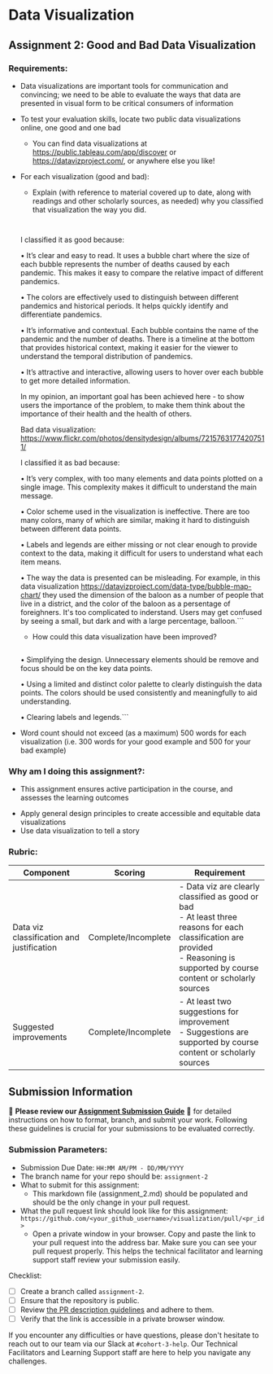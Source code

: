 # Data Visualization

## Assignment 2: Good and Bad Data Visualization

### Requirements:

- Data visualizations are important tools for communication and convincing; we need to be able to evaluate the ways that data are presented in visual form to be critical consumers of information 
- To test your evaluation skills, locate two public data visualizations online, one good and one bad  
    - You can find data visualizations at https://public.tableau.com/app/discover or https://datavizproject.com/, or anywhere else you like! 
- For each visualization (good and bad):  
    - Explain (with reference to material covered up to date, along with readings and other scholarly sources, as needed) why you classified that visualization the way you did.
      ```Good data visualization: https://www.visualcapitalist.com/history-of-pandemics-deadliest/
    
    I classified it as good because:

    •  It’s clear and easy to read. It uses a bubble chart where the size of each bubble represents the number of deaths caused by each pandemic. This makes it easy to compare the relative impact of different pandemics.

    •  The colors are effectively used to distinguish between different pandemics and historical periods. It helps quickly identify and differentiate pandemics. 

    •  It’s informative and contextual. Each bubble contains the name of the pandemic and the number of deaths. There is a timeline at the bottom that provides historical context, making it easier for the viewer to understand the temporal distribution of pandemics.

    •  It’s attractive and interactive, allowing users to hover over each bubble to get more detailed information.

    In my opinion, an important goal has been achieved here - to show users the importance of the problem, to make them think about the importance of their health and the health of others.



    Bad data visualization: https://www.flickr.com/photos/densitydesign/albums/72157631774207511/

    I classified it as bad because:

    •  It’s very complex, with too many elements and data points plotted on a single image. This complexity makes it difficult to understand the main message.

    •  Сolor scheme used in the visualization is ineffective. There are too many colors, many of which are similar, making it hard to distinguish between different data points. 

    •  Labels and legends are either missing or not clear enough to provide context to the data, making it difficult for users to understand what each item means.

    •  The way the data is presented can be misleading. For example, in this data visualization https://datavizproject.com/data-type/bubble-map-chart/ they used the dimension of the baloon as a number of people that live in a district, and the color of the baloon as a persentage of foreighners. It's too complicated to inderstand. Users may get confused by seeing a small, but dark and with a large percentage, balloon.```
    - How could this data visualization have been improved?  
      ```This data visualization could have been inmproved by:

    •  Simplifying the design. Unnecessary elements should be remove and focus should be on the key data points.

    •  Using a limited and distinct color palette to clearly distinguish the data points. The colors should be used consistently and meaningfully to aid understanding.

    •  Clearing labels and legends.```
- Word count should not exceed (as a maximum) 500 words for each visualization (i.e. 
300 words for your good example and 500 for your bad example)

### Why am I doing this assignment?:

- This assignment ensures active participation in the course, and assesses the learning outcomes
* Apply general design principles to create accessible and equitable data visualizations
* Use data visualization to tell a story

### Rubric:

| Component               | Scoring   | Requirement                                                 |
|-------------------------|-----------|-------------------------------------------------------------|
| Data viz classification and justification | Complete/Incomplete | - Data viz are clearly classified as good or bad<br />- At least three reasons for each classification are provided<br />- Reasoning is supported by course content or scholarly sources |
| Suggested improvements  | Complete/Incomplete | - At least two suggestions for improvement<br />- Suggestions are supported by course content or scholarly sources |

## Submission Information

🚨 **Please review our [Assignment Submission Guide](https://github.com/UofT-DSI/onboarding/blob/main/onboarding_documents/submissions.md)** 🚨 for detailed instructions on how to format, branch, and submit your work. Following these guidelines is crucial for your submissions to be evaluated correctly.

### Submission Parameters:
* Submission Due Date: `HH:MM AM/PM - DD/MM/YYYY`
* The branch name for your repo should be: `assignment-2`
* What to submit for this assignment:
    * This markdown file (assignment_2.md) should be populated and should be the only change in your pull request.
* What the pull request link should look like for this assignment: `https://github.com/<your_github_username>/visualization/pull/<pr_id>`
    * Open a private window in your browser. Copy and paste the link to your pull request into the address bar. Make sure you can see your pull request properly. This helps the technical facilitator and learning support staff review your submission easily.

Checklist:
- [ ] Create a branch called `assignment-2`.
- [ ] Ensure that the repository is public.
- [ ] Review [the PR description guidelines](https://github.com/UofT-DSI/onboarding/blob/main/onboarding_documents/submissions.md#guidelines-for-pull-request-descriptions) and adhere to them.
- [ ] Verify that the link is accessible in a private browser window.

If you encounter any difficulties or have questions, please don't hesitate to reach out to our team via our Slack at `#cohort-3-help`. Our Technical Facilitators and Learning Support staff are here to help you navigate any challenges.
